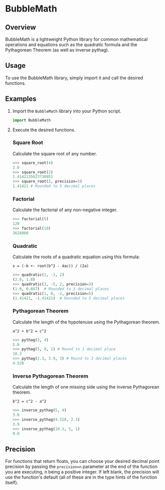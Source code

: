 # BubbleMath


## Overview
BubbleMath is a lightweight Python library for common mathematical operations and equations such as the quadratic formula and the Pythagorean Theorem (as well as inverse pythag).

## Usage

To use the BubbleMath library, simply import it and call the desired functions.

## Examples

1. Import the `BubbleMath` library into your Python script.

    ```python
    import BubbleMath
    ```

2. Execute the desired functions.

    ### Square Root
    Calculate the square root of any number.
    ```python
    >>> square_root(4)
    2.0
    >>> square_root(2)
    1.4142135623730951
    >>> square_root(2, precision=5)
    1.41421 # Rounded to 5 decimal places
    ```
    
    ### Factorial
    Calculate the factorial of any non-negative integer.
    ```python
    >>> factorial(5)
    120
    >>> factorial(10)
    3628800
    ```
    
    ### Quadratic
    Calculate the roots of a quadratic equation using this formula:
    
    `x = (-b +- root(b^2 - 4ac)) / (2a)`
    
    ```python
    >>> quadratic(1, -3, 2)
    (2.0, 1.0)
    >>> quadratic(3, -5, 2, precision=3)
    (1.0, 0.667)  # Rounded to 3 decimal places
    >>> quadratic(1, 0, -2, precision=5)
    (1.41421, -1.41421)  # Rounded to 5 decimal places
    ```
    
    ### Pythagorean Theorem
    Calculate the length of the hypotenuse using the Pythagorean theorem.
    
    `a^2 + b^2 = c^2`
    
    ```python
    >>> pythag(3, 4)
    5.0
    >>> pythag(5, 9, 1) # Round to 1 decimal place
    10.3
    >>> pythag(2.3, 3.9, 3) # Round to 3 decimal places
    4.528
    ```
    
    ### Inverse Pythagorean Theorem
    Calculate the length of one missing side using the inverse Pythagorean theorem.
    
    `b^2 = c^2 - a^2`
    
    ```python
    >>> inverse_pythag(5, 4)
    3.0
    >>> inverse_pythag(4.528, 2.3)
    3.9
    >>> inverse_pythag(10.3, 5, 1)
    9.0
    ```
    
    
    
## Precision
For functions that return floats, you can choose your desired decimal point precision by passing the `precision=n` parameter at the end of the function you are executing, n being a positive integer. If left blank, the precision will use the function's default (all of these are in the type hints of the function itself).